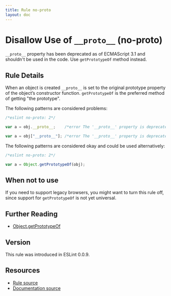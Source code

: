```yaml
---
title: Rule no-proto
layout: doc
---
```

<!-- Note: No pull requests accepted for this file. See README.md in the root directory for details. -->
# Disallow Use of `__proto__` (no-proto)

`__proto__` property has been deprecated as of ECMAScript 3.1 and shouldn't be used in the code. Use `getPrototypeOf` method instead.

## Rule Details

When an object is created `__proto__` is set to the original prototype property of the object’s constructor function. `getPrototypeOf` is the preferred method of getting "the prototype".

The following patterns are considered problems:

```js
/*eslint no-proto: 2*/

var a = obj.__proto__;    /*error The '__proto__' property is deprecated.*/

var a = obj["__proto__"]; /*error The '__proto__' property is deprecated.*/
```

The following patterns are considered okay and could be used alternatively:

```js
/*eslint no-proto: 2*/

var a = Object.getPrototypeOf(obj);
```

## When not to use

If you need to support legacy browsers, you might want to turn this rule off, since support for `getPrototypeOf` is not yet universal.

## Further Reading

* [Object.getPrototypeOf](http://ejohn.org/blog/objectgetprototypeof/)

## Version

This rule was introduced in ESLint 0.0.9.

## Resources

* [Rule source](https://github.com/eslint/eslint/tree/master/lib/rules/no-proto.js)
* [Documentation source](https://github.com/eslint/eslint/tree/master/docs/rules/no-proto.md)
